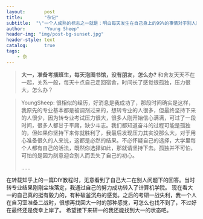 ```yaml
---
layout:       post
title:        "杂记"
subtitle:  "\"一个人成熟的标志之一就是：明白每天发生在自己身上的99%的事情对于别人而言根本毫无意义。\"	——Mark Bauerlein"
author:       "Young Sheep"
header-img: "img/post-bg-sunset.jpg"
header-style: text
catalog:      true
tags:
    - 杂
---
```

>**大一，准备考插班生，每天泡图书馆，没有朋友，怎么办?**
>和舍友天天不在一起，关系一般，每天十点自己走回宿舍，时间长了感觉很孤独，压力很大，怎么办？

>YoungSheep:
>很相似的经历，好消息是我成功了，那段时间确实是这样，我原先的专业基本都是被调剂过来的，想转专业的人很多，但最终坚持下来的人很少，因为转专业考试压力很大，很多人刚开始信心满满，可过了一段时间，很多人都甘于平庸，缺少斗志。我们都知道奋斗的过程可能是孤独的，但如果你坚持下来你就胜利了，我最后发现压力其实没那么大，对于用心准备很久的人来说，这都是必然的结果。不必怀疑自己的选择，大学里每个人都有自己的活法，既然你选择如此，那就请坚持下去。孤独并不可怕，可怕的是因为刻意迎合别人而丢失了自己的初心。
>
>...... 

在转载知乎上的一篇DIY教程时，无意看到了自己大二在别人问题下的回答。当时转专业结果刚刚尘埃落定，我通过自己的努力成功转入了计算机学院。
现在看大一的自己真的挺有毅力的，有种破釜沉舟的感觉。之后的考研一战失利，我一个人在自习室准备二战时，很想再找回大一时的那种感觉，可怎么也找不到了，不过好在最终还是侥幸上岸了。
希望接下来研一的我还能找到大一的状态吧。